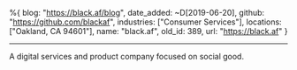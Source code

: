 %{
  blog: "https://black.af/blog",
  date_added: ~D[2019-06-20],
  github: "https://github.com/blackaf",
  industries: ["Consumer Services"],
  locations: ["Oakland, CA 94601"],
  name: "black.af",
  old_id: 389,
  url: "https://black.af"
}

---

A digital services and product company focused on social good.
